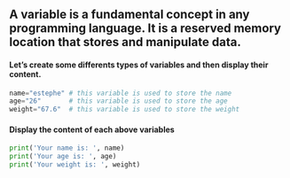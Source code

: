 ## A variable is a fundamental concept in any programming language. It is a reserved memory location that stores and manipulate data.

#### Let’s create some differents types of variables and then display their content.
```python
name="estephe" # this variable is used to store the name
age="26"       # this variable is used to store the age
weight="67.6"  # this variable is used to store the weight
```

#### Display the content of each above variables
```python
print('Your name is: ', name)
print('Your age is: ', age)
print('Your weight is: ', weight)
```
